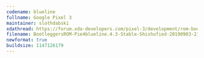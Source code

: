 ```yaml
---
codename: blueline
fullname: Google Pixel 3
maintainer: slothdabski
xdathread: https://forum.xda-developers.com/pixel-3/development/rom-bootleggersrom-3-5-shishufied-t3882432
filename: BootleggersROM-Pie4blueline.4.3-Stable-Shishufied-20190903-211101.zip
newformat: true
buildsize: 1147126179
---
```

